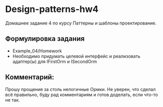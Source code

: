 # Design-patterns-hw4
Домашнее задание 4 по курсу Паттерны и шаблоны проектирование.
## Формулировка задания
* Example_04/Homework
* Необходимо придумать целевой интерфейс и реализовать адаптер(ы) для IFirstOrm и ISecondOrm

## Комментарий:
Прошу прощения за столь нелогичные Ормки. Не уверен, что сделал всё правильно, буду рад комментариям и готов доделать, если что-то не так.
